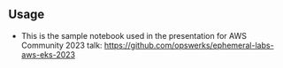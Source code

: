## Usage

- This is the sample notebook used in the presentation for AWS Community 2023 talk: https://github.com/opswerks/ephemeral-labs-aws-eks-2023
